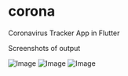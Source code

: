 # corona

Coronavirus Tracker App in Flutter

Screenshots of output

![Image]('scr1.jpg')
![Image]('scr2.jpg')
![Image](''scr1.jpg'')
